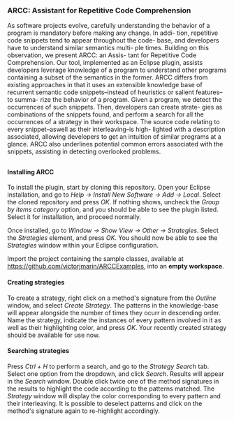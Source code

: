### ARCC: Assistant for Repetitive Code Comprehension

As software projects evolve, carefully understanding the behavior
of a program is mandatory before making any change. In addi-
tion, repetitive code snippets tend to appear throughout the code-
base, and developers have to understand similar semantics multi-
ple times. Building on this observation, we present ARCC: an Assis-
tant for Repetitive Code Comprehension. Our tool, implemented
as an Eclipse plugin, assists developers leverage knowledge of a
program to understand other programs containing a subset of the
semantics in the former. ARCC differs from existing approaches in
that it uses an extensible knowledge base of recurrent semantic
code snippets–instead of heuristics or salient features–to summa-
rize the behavior of a program. Given a program, we detect the
occurrences of such snippets. Then, developers can create strate-
gies as combinations of the snippets found, and perform a search
for all the occurrences of a strategy in their workspace. The source
code relating to every snippet–aswell as their interleaving–is high-
lighted with a description associated, allowing developers to get
an intuition of similar programs at a glance. ARCC also underlines
potential common errors associated with the snippets, assisting in
detecting overlooked problems.

##

#### Installing ARCC

To install the plugin, start by cloning this repository. Open your Eclipse installation, and go to *Help -> Install New Software -> Add -> Local*. Select the cloned repository and press *OK*. If nothing shows, uncheck the *Group by items category* option, and you should be able to see the plugin listed. Select it for installation, and proceed normally.

Once installed, go to *Window -> Show View -> Other -> Strategies*. Select the *Strategies* element, and press *OK*. You should now be able to see the *Strategies* window within your Eclipse configuration.

Import the project containing the sample classes, available at https://github.com/victorjmarin/ARCCExamples, into an **empty workspace**. 

#### Creating strategies

To create a strategy, right click on a method's signature from the *Outline* window, and select *Create Strategy*. The patterns in the knowledge-base will appear alongside the number of times they ocurr in descending order. Name the strategy, indicate the instances of every pattern involved in it as well as their highlighting color, and press *OK*. Your recently created strategy should be available for use now.

#### Searching strategies

Press *Ctrl + H* to perform a search, and go to the *Strategy Search* tab. Select one option from the dropdown, and click *Search*. Results will appear in the *Search* window. Double click twice one of the method signatures in the results to highlight the code according to the patterns matched. The *Strategy* window will display the color corresponding to every pattern and their interleaving. It is possible to deselect patterns and click on the method's signature again to re-highlight accordingly.
